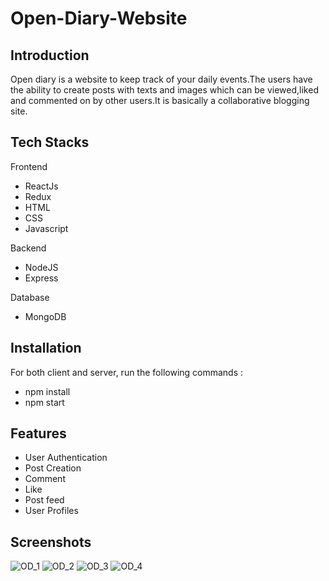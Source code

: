 # Open-Diary-Website

## Introduction

Open diary is a website to keep track of your daily events.The users have the ability to
create posts with texts and images which can be viewed,liked and commented on by other
users.It is basically a collaborative blogging site.

## Tech Stacks

Frontend
* ReactJs
* Redux
* HTML
* CSS
* Javascript

Backend
* NodeJS
* Express

Database
* MongoDB

## Installation

For both client and server, run the following commands :
* npm install
* npm start

## Features

* User Authentication
* Post Creation
* Comment
* Like
* Post feed
* User Profiles
## Screenshots
![OD_1](https://github.com/user-attachments/assets/a5f2cfd1-b2ba-416e-bee3-d9fa78d7b8cc)
![OD_2](https://github.com/user-attachments/assets/1a1a056b-3e9f-413a-8900-85e3c386b3b8)
![OD_3](https://github.com/user-attachments/assets/d5aaa946-7030-4b6b-93a7-4a5751b1316c)
![OD_4](https://github.com/user-attachments/assets/58120eb2-1dd4-4e71-9976-a31cfc19fff2)

